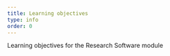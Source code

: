 ```yaml
---
title: Learning objectives
type: info
order: 0
---
```


Learning objectives for the Research Software module